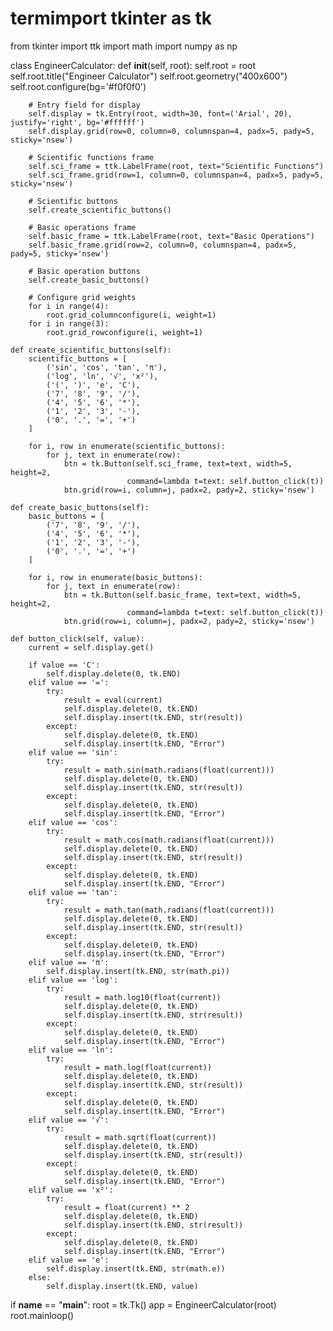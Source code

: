 # termimport tkinter as tk
from tkinter import ttk
import math
import numpy as np

class EngineerCalculator:
    def __init__(self, root):
        self.root = root
        self.root.title("Engineer Calculator")
        self.root.geometry("400x600")
        self.root.configure(bg='#f0f0f0')
        
        # Entry field for display
        self.display = tk.Entry(root, width=30, font=('Arial', 20), justify='right', bg='#ffffff')
        self.display.grid(row=0, column=0, columnspan=4, padx=5, pady=5, sticky='nsew')
        
        # Scientific functions frame
        self.sci_frame = ttk.LabelFrame(root, text="Scientific Functions")
        self.sci_frame.grid(row=1, column=0, columnspan=4, padx=5, pady=5, sticky='nsew')
        
        # Scientific buttons
        self.create_scientific_buttons()
        
        # Basic operations frame
        self.basic_frame = ttk.LabelFrame(root, text="Basic Operations")
        self.basic_frame.grid(row=2, column=0, columnspan=4, padx=5, pady=5, sticky='nsew')
        
        # Basic operation buttons
        self.create_basic_buttons()
        
        # Configure grid weights
        for i in range(4):
            root.grid_columnconfigure(i, weight=1)
        for i in range(3):
            root.grid_rowconfigure(i, weight=1)
            
    def create_scientific_buttons(self):
        scientific_buttons = [
            ('sin', 'cos', 'tan', 'π'),
            ('log', 'ln', '√', 'x²'),
            ('(', ')', 'e', 'C'),
            ('7', '8', '9', '/'),
            ('4', '5', '6', '*'),
            ('1', '2', '3', '-'),
            ('0', '.', '=', '+')
        ]
        
        for i, row in enumerate(scientific_buttons):
            for j, text in enumerate(row):
                btn = tk.Button(self.sci_frame, text=text, width=5, height=2,
                              command=lambda t=text: self.button_click(t))
                btn.grid(row=i, column=j, padx=2, pady=2, sticky='nsew')
                
    def create_basic_buttons(self):
        basic_buttons = [
            ('7', '8', '9', '/'),
            ('4', '5', '6', '*'),
            ('1', '2', '3', '-'),
            ('0', '.', '=', '+')
        ]
        
        for i, row in enumerate(basic_buttons):
            for j, text in enumerate(row):
                btn = tk.Button(self.basic_frame, text=text, width=5, height=2,
                              command=lambda t=text: self.button_click(t))
                btn.grid(row=i, column=j, padx=2, pady=2, sticky='nsew')
                
    def button_click(self, value):
        current = self.display.get()
        
        if value == 'C':
            self.display.delete(0, tk.END)
        elif value == '=':
            try:
                result = eval(current)
                self.display.delete(0, tk.END)
                self.display.insert(tk.END, str(result))
            except:
                self.display.delete(0, tk.END)
                self.display.insert(tk.END, "Error")
        elif value == 'sin':
            try:
                result = math.sin(math.radians(float(current)))
                self.display.delete(0, tk.END)
                self.display.insert(tk.END, str(result))
            except:
                self.display.delete(0, tk.END)
                self.display.insert(tk.END, "Error")
        elif value == 'cos':
            try:
                result = math.cos(math.radians(float(current)))
                self.display.delete(0, tk.END)
                self.display.insert(tk.END, str(result))
            except:
                self.display.delete(0, tk.END)
                self.display.insert(tk.END, "Error")
        elif value == 'tan':
            try:
                result = math.tan(math.radians(float(current)))
                self.display.delete(0, tk.END)
                self.display.insert(tk.END, str(result))
            except:
                self.display.delete(0, tk.END)
                self.display.insert(tk.END, "Error")
        elif value == 'π':
            self.display.insert(tk.END, str(math.pi))
        elif value == 'log':
            try:
                result = math.log10(float(current))
                self.display.delete(0, tk.END)
                self.display.insert(tk.END, str(result))
            except:
                self.display.delete(0, tk.END)
                self.display.insert(tk.END, "Error")
        elif value == 'ln':
            try:
                result = math.log(float(current))
                self.display.delete(0, tk.END)
                self.display.insert(tk.END, str(result))
            except:
                self.display.delete(0, tk.END)
                self.display.insert(tk.END, "Error")
        elif value == '√':
            try:
                result = math.sqrt(float(current))
                self.display.delete(0, tk.END)
                self.display.insert(tk.END, str(result))
            except:
                self.display.delete(0, tk.END)
                self.display.insert(tk.END, "Error")
        elif value == 'x²':
            try:
                result = float(current) ** 2
                self.display.delete(0, tk.END)
                self.display.insert(tk.END, str(result))
            except:
                self.display.delete(0, tk.END)
                self.display.insert(tk.END, "Error")
        elif value == 'e':
            self.display.insert(tk.END, str(math.e))
        else:
            self.display.insert(tk.END, value)

if __name__ == "__main__":
    root = tk.Tk()
    app = EngineerCalculator(root)
    root.mainloop()

